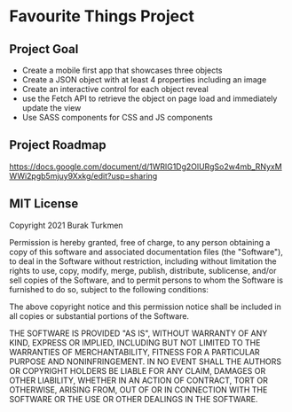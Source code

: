 # Favourite Things Project
## Project Goal
* Create a mobile first app that showcases three objects
* Create a JSON object with at least 4 properties including an image
* Create an interactive control for each object reveal
* use the Fetch API to retrieve the object on page load and immediately update the view
* Use SASS components for CSS and JS components
## Project Roadmap
https://docs.google.com/document/d/1WRlG1Dg2OlURgSo2w4mb_RNyxMWWi2pgb5mjuy9Xxkg/edit?usp=sharing
## MIT License
Copyright 2021 Burak Turkmen

Permission is hereby granted, free of charge, to any person obtaining a copy of this software and associated documentation files (the "Software"), to deal in the Software without restriction, including without limitation the rights to use, copy, modify, merge, publish, distribute, sublicense, and/or sell copies of the Software, and to permit persons to whom the Software is furnished to do so, subject to the following conditions:

The above copyright notice and this permission notice shall be included in all copies or substantial portions of the Software.

THE SOFTWARE IS PROVIDED "AS IS", WITHOUT WARRANTY OF ANY KIND, EXPRESS OR IMPLIED, INCLUDING BUT NOT LIMITED TO THE WARRANTIES OF MERCHANTABILITY, FITNESS FOR A PARTICULAR PURPOSE AND NONINFRINGEMENT. IN NO EVENT SHALL THE AUTHORS OR COPYRIGHT HOLDERS BE LIABLE FOR ANY CLAIM, DAMAGES OR OTHER LIABILITY, WHETHER IN AN ACTION OF CONTRACT, TORT OR OTHERWISE, ARISING FROM, OUT OF OR IN CONNECTION WITH THE SOFTWARE OR THE USE OR OTHER DEALINGS IN THE SOFTWARE.
